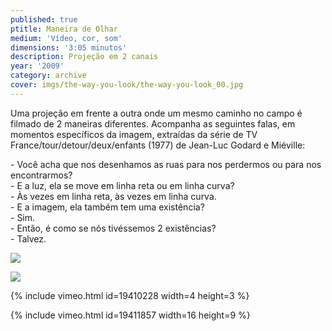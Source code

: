 ```yaml
---
published: true
ptitle: Maneira de Olhar
medium: 'Vídeo, cor, som'
dimensions: '3:05 minutos'
description: Projeção em 2 canais
year: '2009'
category: archive
cover: imgs/the-way-you-look/the-way-you-look_00.jpg
---
```

Uma projeção em frente a outra onde um mesmo caminho no campo é filmado de 2 maneiras diferentes. Acompanha as seguintes falas, em momentos específicos da imagem, extraídas da série de TV France/tour/detour/deux/enfants (1977) de Jean-Luc Godard e Miéville:

\- Você acha que nos desenhamos as ruas para nos perdermos ou para nos encontrarmos?  
\- E a luz, ela se move em linha reta ou em linha curva?  
\- Às vezes em linha reta, às vezes em linha curva.  
\- E a imagem, ela também tem uma existência?  
\- Sim.  
\- Então, é como se nós tivéssemos 2 existências?  
\- Talvez.

![]({{site.baseurl}}/imgs/the-way-you-look/the-way-you-look_01.jpg)

![]({{site.baseurl}}/imgs/the-way-you-look/the-way-you-look_02.jpg)

{% include vimeo.html id=19410228 width=4 height=3 %}

{% include vimeo.html id=19411857 width=16 height=9 %}

